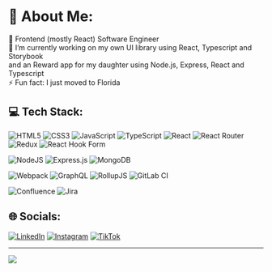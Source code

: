 # 💫 About Me:
🔭 Frontend (mostly React) Software Engineer<br>
🌱 I’m currently working on my own UI library using React, Typescript and Storybook <br/>and an Reward app for my daughter using Node.js, Express, React and Typescript<br>
⚡ Fun fact: I just moved to Florida

## 💻 Tech Stack:
![HTML5](https://img.shields.io/badge/html5-%23E34F26.svg?style=for-the-badge&logo=html5&logoColor=white)
![CSS3](https://img.shields.io/badge/css3-%231572B6.svg?style=for-the-badge&logo=css3&logoColor=white)
![JavaScript](https://img.shields.io/badge/javascript-%23323330.svg?style=for-the-badge&logo=javascript&logoColor=%23F7DF1E)
![TypeScript](https://img.shields.io/badge/typescript-%23007ACC.svg?style=for-the-badge&logo=typescript&logoColor=white)
![React](https://img.shields.io/badge/react-%2320232a.svg?style=for-the-badge&logo=react&logoColor=%2361DAFB)
![React Router](https://img.shields.io/badge/React_Router-CA4245?style=for-the-badge&logo=react-router&logoColor=white)
![Redux](https://img.shields.io/badge/redux-%23593d88.svg?style=for-the-badge&logo=redux&logoColor=white)
![React Hook Form](https://img.shields.io/badge/React%20Hook%20Form-%23EC5990.svg?style=for-the-badge&logo=reacthookform&logoColor=white)

![NodeJS](https://img.shields.io/badge/node.js-6DA55F?style=for-the-badge&logo=node.js&logoColor=white)
![Express.js](https://img.shields.io/badge/express.js-%23404d59.svg?style=for-the-badge&logo=express&logoColor=%2361DAFB)
![MongoDB](https://img.shields.io/badge/MongoDB-%234ea94b.svg?style=for-the-badge&logo=mongodb&logoColor=white)

![Webpack](https://img.shields.io/badge/webpack-%238DD6F9.svg?style=flat&logo=webpack&logoColor=black)
![GraphQL](https://img.shields.io/badge/-GraphQL-E10098?style=flat&logo=graphql&logoColor=white)
![RollupJS](https://img.shields.io/badge/RollupJS-ef3335?style=flat&logo=rollup.js&logoColor=white)
![GitLab CI](https://img.shields.io/badge/gitlab%20CI-%23181717.svg?style=flat&logo=gitlab&logoColor=white)

![Confluence](https://img.shields.io/badge/confluence-%23172BF4.svg?style=flat&logo=confluence&logoColor=white)
![Jira](https://img.shields.io/badge/jira-%230A0FFF.svg?style=flat&logo=jira&logoColor=white)

## 🌐 Socials:
[![LinkedIn](https://img.shields.io/badge/LinkedIn-%230077B5.svg?logo=linkedin&logoColor=white)](https://linkedin.com/in/aleksandrabychkova)
[![Instagram](https://img.shields.io/badge/Instagram-%23E4405F.svg?logo=Instagram&logoColor=white)](https://instagram.com/aleks_banks) 
[![TikTok](https://img.shields.io/badge/TikTok-%23000000.svg?logo=TikTok&logoColor=white)](https://tiktok.com/@aaaaaleks7) 

---
[![](https://visitcount.itsvg.in/api?id=aleksbanks&icon=0&color=0)](https://visitcount.itsvg.in)

